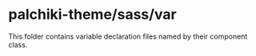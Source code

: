 # palchiki-theme/sass/var

This folder contains variable declaration files named by their component class.
